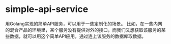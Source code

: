 # simple-api-service
用Golang实现的简单API服务，可以用于一些定制化的场景。
比如，在一些内网的混合产品的环境里，某个服务没有提供对外的接口，而我们又想获取该服务的某些数据，就可以用这个简单API应用，通过连上该服务的数据库取数据。
